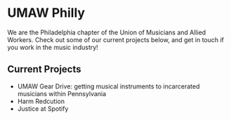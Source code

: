 # UMAW Philly
We are the Philadelphia chapter of the Union of Musicians and Allied Workers. Check out some of our current projects below, and get in touch if you work in the music industry!

## Current Projects
- UMAW Gear Drive: getting musical instruments to incarcerated musicians within Pennsylvania
- Harm Redcution
- Justice at Spotify
